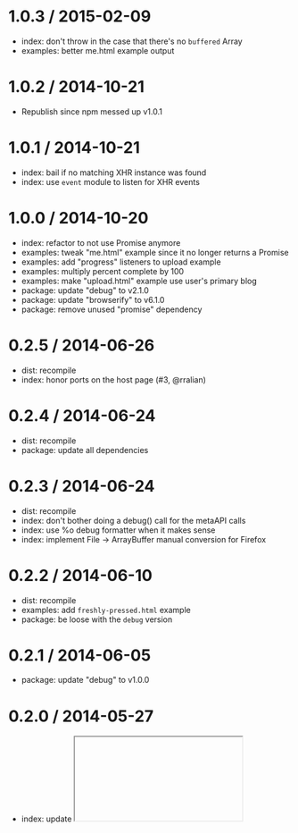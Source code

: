 
1.0.3 / 2015-02-09
==================

  * index: don't throw in the case that there's no `buffered` Array
  * examples: better me.html example output

1.0.2 / 2014-10-21
==================

  * Republish since npm messed up v1.0.1

1.0.1 / 2014-10-21
==================

  * index: bail if no matching XHR instance was found
  * index: use `event` module to listen for XHR events

1.0.0 / 2014-10-20
==================

  * index: refactor to not use Promise anymore
  * examples: tweak "me.html" example since it no longer returns a Promise
  * examples: add "progress" listeners to upload example
  * examples: multiply percent complete by 100
  * examples: make "upload.html" example use user's primary blog
  * package: update "debug" to v2.1.0
  * package: update "browserify" to v6.1.0
  * package: remove unused "promise" dependency

0.2.5 / 2014-06-26
==================

  * dist: recompile
  * index: honor ports on the host page (#3, @rralian)

0.2.4 / 2014-06-24
==================

  * dist: recompile
  * package: update all dependencies

0.2.3 / 2014-06-24
==================

  * dist: recompile
  * index: don't bother doing a debug() call for the metaAPI calls
  * index: use %o debug formatter when it makes sense
  * index: implement File -> ArrayBuffer manual conversion for Firefox

0.2.2 / 2014-06-10
==================

  * dist: recompile
  * examples: add `freshly-pressed.html` example
  * package: be loose with the `debug` version

0.2.1 / 2014-06-05
==================

  * package: update "debug" to v1.0.0

0.2.0 / 2014-05-27
==================

  * index: update <iframe> "src" URL
  * examples: fix <script> tag src location

0.1.1 / 2014-05-12
==================

  * examples: add `upload.html` example
  * index: rename `res` variable to `body`
  * index: bind to iframe "load" event before setting `.src`

0.1.0 / 2014-04-22
==================

  * initial release
